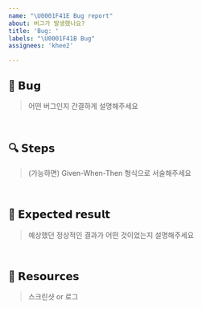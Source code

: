 ```yaml
---
name: "\U0001F41E Bug report"
about: 버그가 발생했나요?
title: 'Bug: '
labels: "\U0001F41B Bug"
assignees: 'khee2'

---
```

## :bug: 𝗕𝘂𝗴

> 어떤 버그인지 간결하게 설명해주세요

</br> 

## 🔍 𝗦𝘁𝗲𝗽𝘀

> (가능하면) Given-When-Then 형식으로 서술해주세요

</br> 

## 🎯 𝗘𝘅𝗽𝗲𝗰𝘁𝗲𝗱 𝗿𝗲𝘀𝘂𝗹𝘁

> 예상했던 정상적인 결과가 어떤 것이었는지 설명해주세요

</br> 

## 📎 𝗥𝗲𝘀𝗼𝘂𝗿𝗰𝗲𝘀
> 스크린샷 or 로그

</br>
